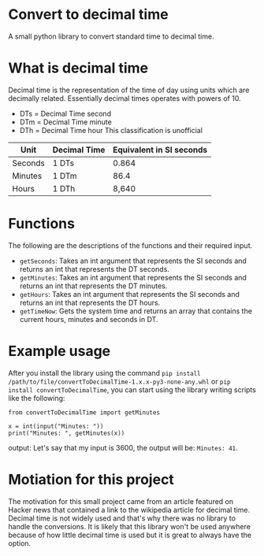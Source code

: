 # Convert to decimal time
A small python library to convert standard time to decimal time. 

# What is decimal time 
Decimal time is the representation of the time of day using units which are decimally related. Essentially decimal times operates with powers of 10. 

- DTs = Decimal Time second
- DTm = Decimal Time minute
- DTh = Decimal Time hour
This classification is unofficial

| Unit     | Decimal Time | Equivalent in SI seconds |
|----------|--------------|--------------------------|
| Seconds  | 1 DTs        | 0.864                    |
| Minutes  | 1 DTm        | 86.4                     |
| Hours    | 1 DTh        | 8,640                    |

# Functions
The following are the descriptions of the functions and their required input. 
- `getSeconds`: Takes an int argument that represents the SI seconds and returns an int that represents the DT seconds.
- `getMinutes`: Takes an int argument that represents the SI seconds and returns an int that represents the DT minutes.
- `getHours`: Takes an int argument that represents the SI seconds and returns an int that represents the DT hours. 
- `getTimeNow`: Gets the system time and returns an array that contains the current hours, minutes and seconds in DT. 

# Example usage
After you install the library using the command `pip install /path/to/file/convertToDecimalTime-1.x.x-py3-none-any.whl` or `pip install convertToDecimalTime`, you can start using the library writing scripts like the following: 
```
from convertToDecimalTime import getMinutes

x = int(input("Minutes: ")) 
print("Minutes: ", getMinutes(x)) 
```
output: 
Let's say that my input is 3600, the output will be: `Minutes: 41`.

# Motiation for this project 
The motivation for this small project came from an article featured on Hacker news that contained a link to the wikipedia article for decimal time. Decimal time is not widely used and that's why there was no library to handle the conversions. It is likely that this library won't be used anywhere because of how little decimal time is used but it is great to always have the option. 
